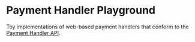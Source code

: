# Payment Handler Playground

Toy implementations of web-based payment handlers that conform to the
[Payment Handler API](https://w3c.github.io/payment-handler).